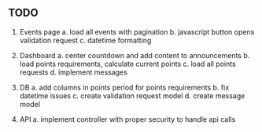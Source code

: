 ## TODO

1. Events page
    a. load all events with pagination
    b. javascript button opens validation request
    c. datetime formatting

2. Dashboard
    a. center countdown and add content to announcements
    b. load points requirements, calculate current points
    c. load all points requests
    d. implement messages

3. DB
    a. add columns in points period for points requirements
    b. fix datetime issues
    c. create validation request model
    d. create message model

4. API
    a. implement controller with proper security to handle api calls
